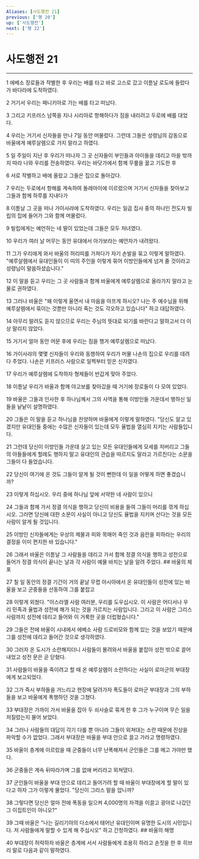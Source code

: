 ```yaml
---
Aliases: [사도행전 21]
previous: ['행 20']
up: ['사도행전']
next: ['행 22']
---
```

# 사도행전 21

***


1 에베소 장로들과 작별한 후 우리는 배를 타고 바로 고스로 갔고 이튿날 로도에 들렀다가 바다라에 도착하였다. 

2 거기서 우리는 페니키아로 가는 배를 타고 떠났다. 

3 그리고 키프러스 남쪽을 지나 시리아로 항해하다가 짐을 내리려고 두로에 배를 대었다. 

4 우리는 거기서 신자들을 만나 7일 동안 머물렀다. 그런데 그들은 성령님의 감동으로 바울에게 예루살렘으로 가지 말라고 하였다. 

5 일 주일이 지난 후 우리가 떠나자 그 곳 신자들이 부인들과 아이들을 데리고 마을 밖까지 따라 나와 우리를 전송하였다. 우리는 바닷가에서 함께 무릎을 꿇고 기도한 후 

6 서로 작별하고 배에 올랐고 그들은 집으로 돌아갔다. 

7 우리는 두로에서 항해를 계속하여 돌레마이에 이르렀으며 거기서 신자들을 찾아보고 그들과 함께 하루를 지내다가 

8 이튿날 그 곳을 떠나 가이사랴에 도착하였다. 우리는 일곱 집사 중의 하나인 전도자 빌립의 집에 들어가 그와 함께 머물렀다. 

9 빌립에게는 예언하는 네 딸이 있었는데 그들은 모두 처녀였다. 

10 우리가 여러 날 머무는 동안 유대에서 아가보라는 예언자가 내려왔다. 

11 그가 우리에게 와서 바울의 허리띠를 가져다가 자기 손발을 묶고 이렇게 말하였다. "예루살렘에서 유대인들이 이 띠의 주인을 이렇게 묶어 이방인들에게 넘겨 줄 것이라고 성령님이 말씀하셨습니다." 

12 이 말을 듣고 우리는 그 곳 사람들과 함께 바울에게 예루살렘으로 올라가지 말라고 눈물로 권하였다. 

13 그러나 바울은 "왜 이렇게 울면서 내 마음을 아프게 하시오? 나는 주 예수님을 위해 예루살렘에서 묶이는 것뿐만 아니라 죽는 것도 각오하고 있습니다" 하고 대답하였다. 

14 아무리 말려도 듣지 않으므로 우리는 주님의 뜻대로 되기를 바란다고 말하고서 더 이상 말리지 않았다. 

15 거기서 얼마 동안 머문 후에 우리는 짐을 챙겨 예루살렘으로 떠났다. 

16 가이사랴의 몇몇 신자들이 우리와 동행하여 우리가 머물 나손의 집으로 우리를 데려다 주었다. 나손은 키프러스 사람으로 일찍부터 믿은 신자였다. 

17 우리가 예루살렘에 도착하자 형제들이 반갑게 맞아 주었다. 

18 이튿날 우리가 바울과 함께 야고보를 찾아갔을 때 거기에 장로들이 다 모여 있었다. 

19 바울은 그들과 인사한 후 하나님께서 그의 사역을 통해 이방인들 가운데서 행하신 일들을 낱낱이 설명하였다. 

20 그들은 이 말을 듣고 하나님을 찬양하며 바울에게 이렇게 말하였다. "당신도 알고 있겠지만 유대인들 중에는 수많은 신자들이 있는데 모두 율법을 열심히 지키는 사람들입니다. 

21 그런데 당신이 이방인들 가운데 살고 있는 모든 유대인들에게 모세를 저버리고 그들의 아들들에게 할례도 행하지 말고 유대인의 관습을 따르지도 말라고 가르친다는 소문을 그들이 다 들었습니다. 

22 당신이 여기에 온 것도 그들이 알게 될 것이 뻔한데 이 일을 어떻게 하면 좋겠습니까? 

23 이렇게 하십시오. 우리 중에 하나님 앞에 서약한 네 사람이 있으니 

24 그들과 함께 가서 정결 의식을 행하고 당신이 비용을 들여 그들이 머리를 깎게 하십시오. 그러면 당신에 대한 소문이 사실이 아니고 당신도 율법을 지키며 산다는 것을 모든 사람이 알게 될 것입니다. 

25 이방인 신자들에게는 우상의 제물과 피와 목매어 죽인 것과 음란을 피하라는 우리의 결정을 이미 편지한 바 있습니다." 

26 그래서 바울은 이튿날 그 사람들을 데리고 가서 함께 정결 의식을 행하고 성전으로 들어가 정결 의식이 끝나는 날과 각 사람이 예물 바치는 날을 알려 주었다. ## 바울의 체포 

27 칠 일 동안의 정결 기간이 거의 끝날 무렵 아시아에서 온 유대인들이 성전에 있는 바울을 보고 군중들을 선동하여 그를 붙잡고 

28 이렇게 외쳤다. "이스라엘 사람 여러분, 우리를 도우십시오. 이 사람은 어디서나 우리 민족과 율법과 성전에 해가 되는 것을 가르치는 사람입니다. 그리고 이 사람은 그리스 사람까지 성전에 데리고 들어와 이 거룩한 곳을 더럽혔습니다." 

29 그들은 전에 바울이 시내에서 에베소 사람 드로비모와 함께 있는 것을 보았기 때문에 그를 성전에 데리고 들어간 것으로 생각하였다. 

30 그러자 온 도시가 소란해지더니 사람들이 몰려와서 바울을 붙잡아 성전 밖으로 끌어내었고 성전 문은 곧 닫혔다. 

31 사람들이 바울을 죽이려고 할 때 온 예루살렘이 소란하다는 사실이 로마군의 부대장에게 보고되었다. 

32 그가 즉시 부하들을 거느리고 현장에 달려가자 폭도들이 로마군 부대장과 그의 부하들을 보고 바울에게 폭행하던 것을 그쳤다. 

33 부대장은 가까이 가서 바울을 잡아 두 쇠사슬로 묶게 한 후 그가 누구이며 무슨 일을 저질렀는지 물어 보았다. 

34 그러나 사람들의 대답이 각기 다를 뿐 아니라 그들이 외쳐대는 소란 때문에 진상을 파악할 수가 없었다. 그래서 부대장은 바울을 부대 안으로 끌고 가라고 명령하였다. 

35 바울이 층계에 이르렀을 때 군중들이 너무 난폭해져서 군인들은 그를 메고 가야만 했다. 

36 군중들은 계속 뒤따라가며 그를 없애 버리라고 외쳐댔다. 

37 군인들이 바울을 부대 안으로 데리고 들어가려 할 때 바울이 부대장에게 할 말이 있다고 하자 그가 이렇게 물었다. "당신이 그리스 말을 압니까? 

38 그렇다면 당신은 얼마 전에 폭동을 일으켜 4,000명의 자객을 이끌고 광야로 나갔던 그 이집트인이 아니오?" 

39 그때 바울은 "나는 길리기아의 다소에서 태어난 유대인이며 유명한 도시의 시민입니다. 저 사람들에게 말할 수 있게 해 주십시오" 하고 간청하였다. ## 바울의 해명 

40 부대장이 허락하자 바울은 층계에 서서 사람들에게 조용히 하라고 손짓을 한 후 히브리 말로 다음과 같이 말하였다.
